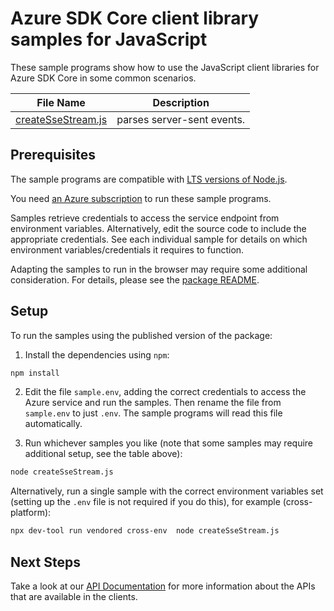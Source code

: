 # Azure SDK Core client library samples for JavaScript

These sample programs show how to use the JavaScript client libraries for Azure SDK Core in some common scenarios.

| **File Name**                         | **Description**            |
| ------------------------------------- | -------------------------- |
| [createSseStream.js][createssestream] | parses server-sent events. |

## Prerequisites

The sample programs are compatible with [LTS versions of Node.js](https://github.com/nodejs/release#release-schedule).

You need [an Azure subscription][freesub] to run these sample programs.

Samples retrieve credentials to access the service endpoint from environment variables. Alternatively, edit the source code to include the appropriate credentials. See each individual sample for details on which environment variables/credentials it requires to function.

Adapting the samples to run in the browser may require some additional consideration. For details, please see the [package README][package].

## Setup

To run the samples using the published version of the package:

1. Install the dependencies using `npm`:

```bash
npm install
```

2. Edit the file `sample.env`, adding the correct credentials to access the Azure service and run the samples. Then rename the file from `sample.env` to just `.env`. The sample programs will read this file automatically.

3. Run whichever samples you like (note that some samples may require additional setup, see the table above):

```bash
node createSseStream.js
```

Alternatively, run a single sample with the correct environment variables set (setting up the `.env` file is not required if you do this), for example (cross-platform):

```bash
npx dev-tool run vendored cross-env  node createSseStream.js
```

## Next Steps

Take a look at our [API Documentation][apiref] for more information about the APIs that are available in the clients.

[createssestream]: https://github.com/Azure/azure-sdk-for-js/blob/main/sdk/core/core-sse/samples/v2/javascript/createSseStream.js
[apiref]: https://docs.microsoft.com/javascript/api/@azure/core-sse
[freesub]: https://azure.microsoft.com/free/
[package]: https://github.com/Azure/azure-sdk-for-js/tree/main/sdk/core/core-sse/README.md
